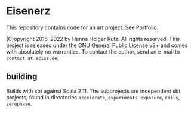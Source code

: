# Eisenerz

This repository contains code for an art project.
See [Portfolio](https://www.sciss.de/texts/med_chainreaction.html).

(C)opyright 2016–2022 by Hanns Holger Rutz. All rights reserved. This project is released under the
[GNU General Public License](https://github.com/Sciss/Eisenerz/blob/main/LICENSE) v3+ and
comes with absolutely no warranties.
To contact the author, send an e-mail to `contact at sciss.de`.

## building

Builds with sbt against Scala 2.11. The subprojects are independent sbt projects, found in directories
`accelerate`, `experiments`, `exposure`, `rails`, `zerophase`.


